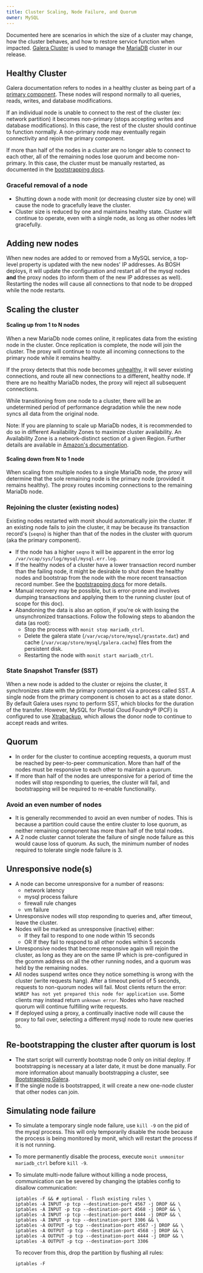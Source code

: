 ```yaml
---
title: Cluster Scaling, Node Failure, and Quorum
owner: MySQL
---
```


Documented here are scenarios in which the size of a cluster may change, how the cluster behaves, and how to restore service function when impacted. [Galera Cluster](http://galeracluster.com) is used to manage the [MariaDB](https://mariadb.com/kb/en/mariadb/what-is-mariadb-galera-cluster/) cluster in our release.

## <a id="healthy"></a> Healthy Cluster ##

Galera documentation refers to nodes in a healthy cluster as being part of a [primary component](http://galeracluster.com/documentation-webpages/glossary.html#term-primary-component). These nodes will respond normally to all queries, reads, writes, and database modifications.

If an individual node is unable to connect to the rest of the cluster (ex: network partition) it becomes non-primary (stops accepting writes and database modifications). In this case, the rest of the cluster should continue to function normally. A non-primary node may eventually regain connectivity and rejoin the primary component.

If more than half of the nodes in a cluster are no longer able to connect to each other, all of the remaining nodes lose quorum and become non-primary. In this case, the cluster must be manually restarted, as documented in the [bootstrapping docs](bootstrapping.html).

### <a id="removal"></a> Graceful removal of a node ###
  - Shutting down a node with monit (or decreasing cluster size by one) will cause the node to gracefully leave the cluster.
  - Cluster size is reduced by one and maintains healthy state. Cluster will continue to operate, even with a single node, as long as other nodes left gracefully.

## <a id="add-nodes"></a> Adding new nodes ##

When new nodes are added to or removed from a MySQL service, a top-level property is updated with the new nodes' IP addresses. As BOSH deploys, it will update the configuration and restart all of the mysql nodes **and** the proxy nodes (to inform them of the new IP addresses as well). Restarting the nodes will cause all connections to that node to be dropped while the node restarts.

## <a id="scaling"></a> Scaling the cluster ##

#### Scaling up from 1 to N nodes
When a new MariaDb node comes online, it replicates data from the existing node in the cluster. Once replication is complete, the node will join the cluster. The proxy will continue to route all incoming connections to the primary node while it remains healthy.

If the proxy detects that this node becomes [unhealthy](https://github.com/cloudfoundry/cf-mysql-release/blob/release-candidate/docs/proxy.md#unhealthy), it will sever existing connections, and route all new connections to a different, healthy node. If there are no healthy MariaDb nodes, the proxy will reject all subsequent connections.

While transitioning from one node to a cluster, there will be an undetermined period of performance degradation while the new node syncs all data from the original node.

Note: If you are planning to scale up MariaDb nodes, it is recommended to do so in different Availability Zones to maximize cluster availability. An Availability Zone is a network-distinct section of a given Region. Further details are available in [Amazon's documentation](https://docs.aws.amazon.com/AWSEC2/latest/UserGuide/using-regions-availability-zones.html).

#### Scaling down from N to 1 node
When scaling from multiple nodes to a single MariaDb node, the proxy will determine that the sole remaining node is the primary node (provided it remains healthy). The proxy routes incoming connections to the remaining MariaDb node.

### <a id="rejoin"></a> Rejoining the cluster (existing nodes) ##
Existing nodes restarted with monit should automatically join the cluster. If an existing node fails to join the cluster, it may be because its transaction record's (`seqno`) is higher than that of the nodes in the cluster with quorum (aka the primary component).

  - If the node has a higher `seqno` it will be apparent in the error log `/var/vcap/sys/log/mysql/mysql.err.log`.
  - If the healthy nodes of a cluster have a lower transaction record number than the failing node, it might be desirable to shut down the healthy nodes and bootstrap from the node with the more recent transaction record number. See the [bootstrapping docs](bootstrapping.html) for more details.
  - Manual recovery may be possible, but is error-prone and involves dumping transactions and applying them to the running cluster (out of scope for this doc).
  - Abandoning the data is also an option, if you're ok with losing the unsynchronized transactions. Follow the following steps to abandon the data (as root):
    - Stop the process with `monit stop mariadb_ctrl`.
    - Delete the galera state (`/var/vcap/store/mysql/grastate.dat`) and cache (`/var/vcap/store/mysql/galera.cache`) files from the persistent disk.
    - Restarting the node with `monit start mariadb_ctrl`.

### <a id='state-snapshot-transfer-sst'></a>State Snapshot Transfer (SST)

When a new node is added to the cluster or rejoins the cluster, it synchronizes state with the primary component via a process called SST. A single node from the primary component is chosen to act as a state donor. By default Galera uses rsync to perform SST, which blocks for the duration of the transfer. However, MySQL for Pivotal Cloud Foundry&reg; (PCF) is configured to use [Xtrabackup](http://www.percona.com/doc/percona-xtrabackup), which allows the donor node to continue to accept reads and writes.


## <a id="quorum"></a> Quorum ##
  - In order for the cluster to continue accepting requests, a quorum must be reached by peer-to-peer communication. More than half of the nodes must be responsive to each other to maintain a quorum.
  - If more than half of the nodes are unresponsive for a period of time the nodes will stop responding to queries, the cluster will fail, and bootstrapping will be required to re-enable functionality.

### <a id="even-number"></a> Avoid an even number of nodes ###
  - It is generally recommended to avoid an even number of nodes. This is because a partition could cause the entire cluster to lose quorum, as neither remaining component has more than half of the total nodes.
  - A 2 node cluster cannot tolerate the failure of single node failure as this would cause loss of quorum. As such, the minimum number of nodes required to tolerate single node failure is 3.

## <a id="unresponsive"></a> Unresponsive node(s) ##
  - A node can become unresponsive for a number of reasons:
    - network latency
    - mysql process failure
    - firewall rule changes
    - vm failure
  - Unresponsive nodes will stop responding to queries and, after timeout, leave the cluster.
  - Nodes will be marked as unresponsive (inactive) either:
    - If they fail to respond to one node within 15 seconds
    - OR If they fail to respond to all other nodes within 5 seconds
  - Unresponsive nodes that become responsive again will rejoin the cluster, as long as they are on the same IP which is pre-configured in the gcomm address on all the other running nodes, and a quorum was held by the remaining nodes.
  - All nodes suspend writes once they notice something is wrong with the cluster (write requests hang). After a timeout period of 5 seconds, requests to non-quorum nodes will fail. Most clients return the error: `WSREP has not yet prepared this node for application use`. Some clients may instead return `unknown error`. Nodes who have reached quorum will continue fulfilling write requests.
  - If deployed using a proxy, a continually inactive node will cause the proxy to fail over, selecting a different mysql node to route new queries to.

## <a id="bootstrapping"></a> Re-bootstrapping the cluster after quorum is lost ##
  - The start script will currently bootstrap node 0 only on initial deploy. If bootstrapping is necessary at a later date, it must be done manually. For more information about manually bootstrapping a cluster, see [Bootstrapping Galera](bootstrapping.html).
  - If the single node is bootstrapped, it will create a new one-node cluster that other nodes can join.

## <a id="simulating-node-failure"></a> Simulating node failure ##
  - To simulate a temporary single node failure, use `kill -9` on the pid of the mysql process. This will only temporarily disable the node because the process is being monitored by monit, which will restart the process if it is not running.
  - To more permanently disable the process, execute `monit unmonitor mariadb_ctrl` before `kill -9`.
  - To simulate multi-node failure without killing a node process, communication can be severed by changing the iptables config to disallow communication:

    ```
    iptables -F && # optional - flush existing rules \
    iptables -A INPUT -p tcp --destination-port 4567 -j DROP && \
    iptables -A INPUT -p tcp --destination-port 4568 -j DROP && \
    iptables -A INPUT -p tcp --destination-port 4444 -j DROP && \
    iptables -A INPUT -p tcp --destination-port 3306 && \
    iptables -A OUTPUT -p tcp --destination-port 4567 -j DROP && \
    iptables -A OUTPUT -p tcp --destination-port 4568 -j DROP && \
    iptables -A OUTPUT -p tcp --destination-port 4444 -j DROP && \
    iptables -A OUTPUT -p tcp --destination-port 3306
    ```

    To recover from this, drop the partition by flushing all rules:
    ```
    iptables -F
    ```
